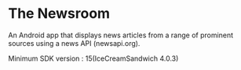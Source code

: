 # The Newsroom
An Android app that displays news articles from a range of prominent sources using a news API (newsapi.org).

Minimum SDK version : 15(IceCreamSandwich 4.0.3)


